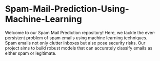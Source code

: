 # Spam-Mail-Prediction-Using-Machine-Learning
Welcome to our Spam Mail Prediction repository! Here, we tackle the ever-persistent problem of spam emails using machine learning techniques. Spam emails not only clutter inboxes but also pose security risks. Our project aims to build robust models that can accurately classify emails as either spam or legitimate.
